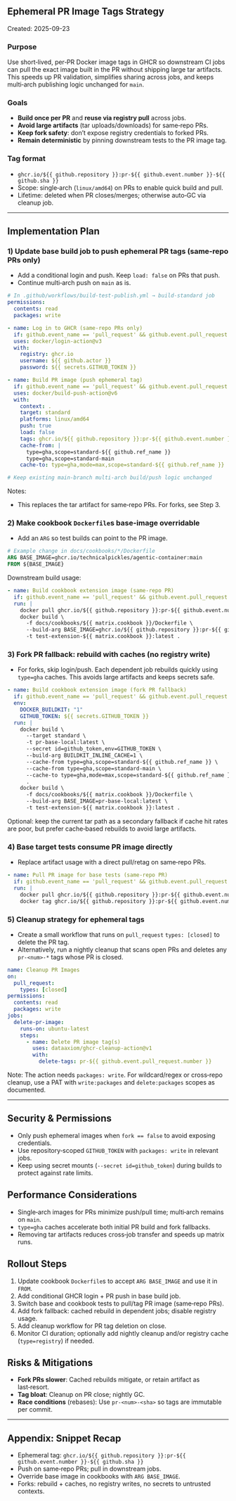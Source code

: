 ## Ephemeral PR Image Tags Strategy

Created: 2025-09-23

### Purpose
Use short‑lived, per‑PR Docker image tags in GHCR so downstream CI jobs can pull the exact image built in the PR without shipping large tar artifacts. This speeds up PR validation, simplifies sharing across jobs, and keeps multi‑arch publishing logic unchanged for `main`.

### Goals
- **Build once per PR** and **reuse via registry pull** across jobs.
- **Avoid large artifacts** (tar uploads/downloads) for same‑repo PRs.
- **Keep fork safety**: don’t expose registry credentials to forked PRs.
- **Remain deterministic** by pinning downstream tests to the PR image tag.

### Tag format
- `ghcr.io/${{ github.repository }}:pr-${{ github.event.number }}-${{ github.sha }}`
- Scope: single‑arch (`linux/amd64`) on PRs to enable quick build and pull.
- Lifetime: deleted when PR closes/merges; otherwise auto‑GC via cleanup job.

---

## Implementation Plan

### 1) Update base build job to push ephemeral PR tags (same‑repo PRs only)
- Add a conditional login and push. Keep `load: false` on PRs that push.
- Continue multi‑arch push on `main` as is.

```yaml
# In .github/workflows/build-test-publish.yml → build-standard job
permissions:
  contents: read
  packages: write

- name: Log in to GHCR (same-repo PRs only)
  if: github.event_name == 'pull_request' && github.event.pull_request.head.repo.fork == false
  uses: docker/login-action@v3
  with:
    registry: ghcr.io
    username: ${{ github.actor }}
    password: ${{ secrets.GITHUB_TOKEN }}

- name: Build PR image (push ephemeral tag)
  if: github.event_name == 'pull_request' && github.event.pull_request.head.repo.fork == false
  uses: docker/build-push-action@v6
  with:
    context: .
    target: standard
    platforms: linux/amd64
    push: true
    load: false
    tags: ghcr.io/${{ github.repository }}:pr-${{ github.event.number }}-${{ github.sha }}
    cache-from: |
      type=gha,scope=standard-${{ github.ref_name }}
      type=gha,scope=standard-main
    cache-to: type=gha,mode=max,scope=standard-${{ github.ref_name }}

# Keep existing main-branch multi-arch build/push logic unchanged
```

Notes:
- This replaces the tar artifact for same‑repo PRs. For forks, see Step 3.

### 2) Make cookbook `Dockerfile`s base-image overridable
- Add an `ARG` so test builds can point to the PR image.

```dockerfile
# Example change in docs/cookbooks/*/Dockerfile
ARG BASE_IMAGE=ghcr.io/technicalpickles/agentic-container:main
FROM ${BASE_IMAGE}
```

Downstream build usage:

```yaml
- name: Build cookbook extension image (same-repo PR)
  if: github.event_name == 'pull_request' && github.event.pull_request.head.repo.fork == false
  run: |
    docker pull ghcr.io/${{ github.repository }}:pr-${{ github.event.number }}-${{ github.sha }}
    docker build \
      -f docs/cookbooks/${{ matrix.cookbook }}/Dockerfile \
      --build-arg BASE_IMAGE=ghcr.io/${{ github.repository }}:pr-${{ github.event.number }}-${{ github.sha }} \
      -t test-extension-${{ matrix.cookbook }}:latest .
```

### 3) Fork PR fallback: rebuild with caches (no registry write)
- For forks, skip login/push. Each dependent job rebuilds quickly using `type=gha` caches. This avoids large artifacts and keeps secrets safe.

```yaml
- name: Build cookbook extension image (fork PR fallback)
  if: github.event_name == 'pull_request' && github.event.pull_request.head.repo.fork == true
  env:
    DOCKER_BUILDKIT: "1"
    GITHUB_TOKEN: ${{ secrets.GITHUB_TOKEN }}
  run: |
    docker build \
      --target standard \
      -t pr-base-local:latest \
      --secret id=github_token,env=GITHUB_TOKEN \
      --build-arg BUILDKIT_INLINE_CACHE=1 \
      --cache-from type=gha,scope=standard-${{ github.ref_name }} \
      --cache-from type=gha,scope=standard-main \
      --cache-to type=gha,mode=max,scope=standard-${{ github.ref_name }} \
      .
    docker build \
      -f docs/cookbooks/${{ matrix.cookbook }}/Dockerfile \
      --build-arg BASE_IMAGE=pr-base-local:latest \
      -t test-extension-${{ matrix.cookbook }}:latest .
```

Optional: keep the current tar path as a secondary fallback if cache hit rates are poor, but prefer cache‑based rebuilds to avoid large artifacts.

### 4) Base target tests consume PR image directly
- Replace artifact usage with a direct pull/retag on same‑repo PRs.

```yaml
- name: Pull PR image for base tests (same-repo PR)
  if: github.event_name == 'pull_request' && github.event.pull_request.head.repo.fork == false && matrix.target == 'standard'
  run: |
    docker pull ghcr.io/${{ github.repository }}:pr-${{ github.event.number }}-${{ github.sha }}
    docker tag ghcr.io/${{ github.repository }}:pr-${{ github.event.number }}-${{ github.sha }} test-standard:latest
```

### 5) Cleanup strategy for ephemeral tags
- Create a small workflow that runs on `pull_request` `types: [closed]` to delete the PR tag.
- Alternatively, run a nightly cleanup that scans open PRs and deletes any `pr-<num>-*` tags whose PR is closed.

```yaml
name: Cleanup PR Images
on:
  pull_request:
    types: [closed]
permissions:
  contents: read
  packages: write
jobs:
  delete-pr-image:
    runs-on: ubuntu-latest
    steps:
      - name: Delete PR image tag(s)
        uses: dataaxiom/ghcr-cleanup-action@v1
        with:
          delete-tags: pr-${{ github.event.pull_request.number }}
```

Note: The action needs `packages: write`. For wildcard/regex or cross‑repo cleanup, use a PAT with `write:packages` and `delete:packages` scopes as documented.

---

## Security & Permissions
- Only push ephemeral images when `fork == false` to avoid exposing credentials.
- Use repository‑scoped `GITHUB_TOKEN` with `packages: write` in relevant jobs.
- Keep using secret mounts (`--secret id=github_token`) during builds to protect against rate limits.

## Performance Considerations
- Single‑arch images for PRs minimize push/pull time; multi‑arch remains on `main`.
- `type=gha` caches accelerate both initial PR build and fork fallbacks.
- Removing tar artifacts reduces cross‑job transfer and speeds up matrix runs.

## Rollout Steps
1) Update cookbook `Dockerfile`s to accept `ARG BASE_IMAGE` and use it in `FROM`.
2) Add conditional GHCR login + PR push in base build job.
3) Switch base and cookbook tests to pull/tag PR image (same‑repo PRs).
4) Add fork fallback: cached rebuild in dependent jobs; disable registry usage.
5) Add cleanup workflow for PR tag deletion on close.
6) Monitor CI duration; optionally add nightly cleanup and/or registry cache (`type=registry`) if needed.

## Risks & Mitigations
- **Fork PRs slower**: Cached rebuilds mitigate, or retain artifact as last‑resort.
- **Tag bloat**: Cleanup on PR close; nightly GC.
- **Race conditions** (rebases): Use `pr-<num>-<sha>` so tags are immutable per commit.

---

## Appendix: Snippet Recap

- Ephemeral tag: `ghcr.io/${{ github.repository }}:pr-${{ github.event.number }}-${{ github.sha }}`
- Push on same‑repo PRs; pull in downstream jobs.
- Override base image in cookbooks with `ARG BASE_IMAGE`.
- Forks: rebuild + caches, no registry writes, no secrets to untrusted contexts.


